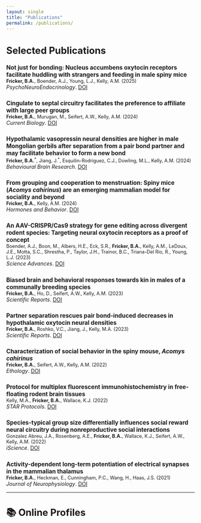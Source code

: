 ```yaml
---
layout: single
title: "Publications"
permalink: /publications/
---
```


<h2 style="font-size: 1.8em;">Selected Publications</h2>

<div style="display: flex; flex-direction: column; gap: 1.8em;">

<div>
  <strong style="font-size: 1.1em;">Not just for bonding: Nucleus accumbens oxytocin receptors facilitate huddling with strangers and feeding in male spiny mice</strong><br>
  <span style="font-size: 0.9em;"><strong>Fricker, B.A.</strong>, Boender, A.J., Young, L.J., Kelly, A.M. (2025)</span><br>
  <em>PsychoNeuroEndocrinology</em>. <a href="https://doi.org/10.1016/j.psyneuen.2025.107496" target="_blank">DOI</a>
</div>

<div>
  <strong style="font-size: 1.1em;">Cingulate to septal circuitry facilitates the preference to affiliate with large peer groups</strong><br>
  <span style="font-size: 0.9em;"><strong>Fricker, B.A.</strong>, Murugan, M., Seifert, A.W., Kelly, A.M. (2024)</span><br>
  <em>Current Biology</em>. <a href="https://doi.org/10.1016/j.cub.2024.08.019" target="_blank">DOI</a>
</div>

<div>
  <strong style="font-size: 1.1em;">Hypothalamic vasopressin neural densities are higher in male Mongolian gerbils after separation from a pair bond partner and may facilitate behavior to form a new bond</strong><br>
  <span style="font-size: 0.9em;"><strong>Fricker, B.A.</strong><sup>*</sup>, Jiang, J.<sup>*</sup>, Esquilin-Rodriguez, C.J., Dowling, M.L., Kelly, A.M. (2024)</span><br>
  <em>Behavioural Brain Research</em>. <a href="https://doi.org/10.1016/j.bbr.2024.115181" target="_blank">DOI</a>
</div>

<div>
  <strong style="font-size: 1.1em;">From grouping and cooperation to menstruation: Spiny mice (<em>Acomys cahirinus</em>) are an emerging mammalian model for sociality and beyond</strong><br>
  <span style="font-size: 0.9em;"><strong>Fricker, B.A.</strong>, Kelly, A.M. (2024)</span><br>
  <em>Hormones and Behavior</em>. <a href="https://doi.org/10.1016/j.yhbeh.2023.105462" target="_blank">DOI</a>
</div>

<div>
  <strong style="font-size: 1.1em;">An AAV-CRISPR/Cas9 strategy for gene editing across divergent rodent species: Targeting neural oxytocin receptors as a proof of concept</strong><br>
  <span style="font-size: 0.9em;">Boender, A.J., Boon, M., Albers, H.E., Eck, S.R., <strong>Fricker, B.A.</strong>, Kelly, A.M., LeDoux, J.E., Motta, S.C., Shrestha, P., Taylor, J.H., Trainor, B.C., Triana-Del Rio, R., Young, L.J. (2023)</span><br>
  <em>Science Advances</em>. <a href="https://doi.org/10.1126/sciadv.adf4950" target="_blank">DOI</a>
</div>

<div>
  <strong style="font-size: 1.1em;">Biased brain and behavioral responses towards kin in males of a communally breeding species</strong><br>
  <span style="font-size: 0.9em;"><strong>Fricker, B.A.</strong>, Ho, D., Seifert, A.W., Kelly, A.M. (2023)</span><br>
  <em>Scientific Reports</em>. <a href="https://doi.org/10.1038/s41598-023-44257-6" target="_blank">DOI</a>
</div>

<div>
  <strong style="font-size: 1.1em;">Partner separation rescues pair bond-induced decreases in hypothalamic oxytocin neural densities</strong><br>
  <span style="font-size: 0.9em;"><strong>Fricker, B.A.</strong>, Roshko, V.C., Jiang, J., Kelly, M.A. (2023)</span><br>
  <em>Scientific Reports</em>. <a href="https://doi.org/10.1038/s41598-023-32076-8" target="_blank">DOI</a>
</div>

<div>
  <strong style="font-size: 1.1em;">Characterization of social behavior in the spiny mouse, <em>Acomys cahirinus</em></strong><br>
  <span style="font-size: 0.9em;"><strong>Fricker, B.A.</strong>, Seifert, A.W., Kelly, A.M. (2022)</span><br>
  <em>Ethology</em>. <a href="https://doi.org/10.1111/eth.13234" target="_blank">DOI</a>
</div>

<div>
  <strong style="font-size: 1.1em;">Protocol for multiplex fluorescent immunohistochemistry in free-floating rodent brain tissues</strong><br>
  <span style="font-size: 0.9em;">Kelly, M.A., <strong>Fricker, B.A.</strong>, Wallace, K.J. (2022)</span><br>
  <em>STAR Protocols</em>. <a href="https://doi.org/10.1016/j.xpro.2022.101672" target="_blank">DOI</a>
</div>

<div>
  <strong style="font-size: 1.1em;">Species-typical group size differentially influences social reward neural circuitry during nonreproductive social interactions</strong><br>
  <span style="font-size: 0.9em;">Gonzalez Abreu, J.A., Rosenberg, A.E., <strong>Fricker, B.A.</strong>, Wallace, K.J., Seifert, A.W., Kelly, A.M. (2022)</span><br>
  <em>iScience</em>. <a href="https://doi.org/10.1016/j.isci.2022.104230" target="_blank">DOI</a>
</div>

<div>
  <strong style="font-size: 1.1em;">Activity-dependent long-term potentiation of electrical synapses in the mammalian thalamus</strong><br>
  <span style="font-size: 0.9em;"><strong>Fricker, B.A.</strong>, Heckman, E., Cunningham, P.C., Wang, H., Haas, J.S. (2021)</span><br>
  <em>Journal of Neurophysiology</em>. <a href="https://doi.org/10.1152/jn.00471.2020" target="_blank">DOI</a>
</div>

</div>

---

<h2 style="font-size: 1.8em;">📚 Online Profiles</h2>

<div style="text-align: center; margin-top: 2em;">
  <a href="https://orcid.org/0000-0002-6037-814X" target="_blank" style="margin: 0 15px;">
    <i class="fab fa-orcid fa-2x" aria-hidden="true" title="ORCID Profile"></i>
  </a>
  <a href="https://scholar.google.com/citations?user=MD8OzNcAAAAJ&hl=en" target="_blank" style="margin: 0 15px;">
    <i class="fas fa-graduation-cap fa-2x" aria-hidden="true" title="Google Scholar"></i>
  </a>
</div>